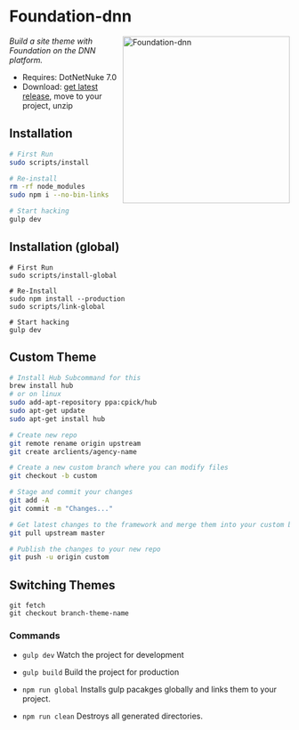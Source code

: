 # Foundation-dnn

<img src="http://foundation.agencyrevolution.com/Portals/design/Skins/Foundation/image/hero-image.svg" alt="Foundation-dnn" width="300" align="right"/>

*Build a site theme with Foundation on the DNN platform.*

* Requires: DotNetNuke 7.0
* Download: [get latest release](https://github.com/agencyrevolution/foundation-dnn/releases/latest), move to your project, unzip

## Installation

``` bash
# First Run
sudo scripts/install

# Re-install
rm -rf node_modules
sudo npm i --no-bin-links

# Start hacking
gulp dev
```

## Installation (global)

```
# First Run
sudo scripts/install-global

# Re-Install
sudo npm install --production
sudo scripts/link-global

# Start hacking
gulp dev

```

## Custom Theme

``` bash
# Install Hub Subcommand for this
brew install hub
# or on linux
sudo add-apt-repository ppa:cpick/hub
sudo apt-get update
sudo apt-get install hub

# Create new repo
git remote rename origin upstream
git create arclients/agency-name

# Create a new custom branch where you can modify files
git checkout -b custom

# Stage and commit your changes
git add -A
git commit -m "Changes..."

# Get latest changes to the framework and merge them into your custom branch
git pull upstream master

# Publish the changes to your new repo
git push -u origin custom
```

## Switching Themes

``` shell
git fetch
git checkout branch-theme-name
```

### Commands

* `gulp dev` Watch the project for development
* `gulp build` Build the project for production

* `npm run global` Installs gulp pacakges globally and links them to your project.
* `npm run clean` Destroys all generated directories.

